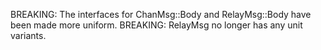 BREAKING:  The interfaces for ChanMsg::Body and RelayMsg::Body have been made
more uniform.
BREAKING:  RelayMsg no longer has any unit variants.
